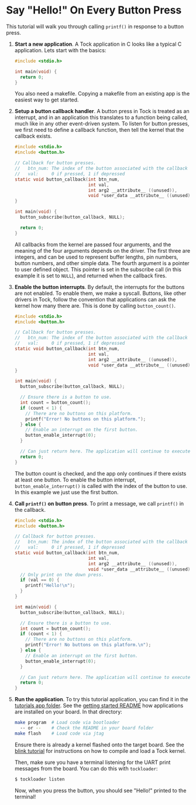 Say "Hello!" On Every Button Press
==================================

This tutorial will walk you through calling `printf()` in response to a
button press.

1. **Start a new application**. A Tock application in C looks like a typical
C application. Lets start with the basics:

    ```c
    #include <stdio.h>

    int main(void) {
      return 0;
    }
    ```

    You also need a makefile. Copying a makefile from an existing app is
    the easiest way to get started.

2. **Setup a button callback handler**. A button press in Tock is treated
as an interrupt, and in an application this translates to a function being
called, much like in any other event-driven system. To listen for button
presses, we first need to define a callback function, then tell the kernel
that the callback exists.

    ```c
    #include <stdio.h>
    #include <button.h>

    // Callback for button presses.
    //   btn_num: The index of the button associated with the callback
    //   val:     0 if pressed, 1 if depressed
    static void button_callback(int btn_num,
                                int val,
                                int arg2 __attribute__ ((unused)),
                                void *user_data __attribute__ ((unused)) ) {
    }

    int main(void) {
      button_subscribe(button_callback, NULL);

      return 0;
    }
    ```
    All callbacks from the kernel are passed four arguments, and the meaning of
    the four arguments depends on the driver. The first three are integers,
    and can be used to represent buffer lengths, pin numbers, button numbers,
    and other simple data. The fourth argument is a pointer to user defined
    object. This pointer is set in the subscribe call (in this example
    it is set to `NULL`), and returned when the callback fires.

3. **Enable the button interrupts**. By default, the interrupts for the
buttons are not enabled. To enable them, we make a syscall. Buttons, like
other drivers in Tock, follow the convention that applications can ask the
kernel how many there are. This is done by calling `button_count()`.

    ```c
    #include <stdio.h>
    #include <button.h>

    // Callback for button presses.
    //   btn_num: The index of the button associated with the callback
    //   val:     0 if pressed, 1 if depressed
    static void button_callback(int btn_num,
                                int val,
                                int arg2 __attribute__ ((unused)),
                                void *user_data __attribute__ ((unused)) ) {
    }

    int main(void) {
      button_subscribe(button_callback, NULL);

      // Ensure there is a button to use.
      int count = button_count();
      if (count < 1) {
        // There are no buttons on this platform.
        printf("Error! No buttons on this platform.");
      } else {
        // Enable an interrupt on the first button.
        button_enable_interrupt(0);
      }

      // Can just return here. The application will continue to execute.
      return 0;
    }
    ```

    The button count is checked, and the app only continues if there
    exists at least one button. To enable the button interrupt,
    `button_enable_interrupt()` is called with the index of the button
    to use. In this example we just use the first button.

4. **Call `printf()` on button press**. To print a message, we call
`printf()` in the callback.

    ```c
    #include <stdio.h>
    #include <button.h>

    // Callback for button presses.
    //   btn_num: The index of the button associated with the callback
    //   val:     0 if pressed, 1 if depressed
    static void button_callback(int btn_num,
                                int val,
                                int arg2 __attribute__ ((unused)),
                                void *user_data __attribute__ ((unused)) ) {
      // Only print on the down press.
      if (val == 0) {
        printf("Hello!\n");
      }
    }

    int main(void) {
      button_subscribe(button_callback, NULL);

      // Ensure there is a button to use.
      int count = button_count();
      if (count < 1) {
        // There are no buttons on this platform.
        printf("Error! No buttons on this platform.\n");
      } else {
        // Enable an interrupt on the first button.
        button_enable_interrupt(0);
      }

      // Can just return here. The application will continue to execute.
      return 0;
    }
    ```

5. **Run the application**. To try this tutorial application, you can find
it in the [tutorials app folder](../../userland/examples/tutorials/02_button_print).
See the [getting started README](../Getting_Started.md) how applications are installed on your board.
In that directory:

    ```bash
    make program  # Load code via bootloader
      -- or --    # Check the README in your board folder
    make flash    # Load code via jtag
    ```

    Ensure there is already a kernel flashed onto the target board.
    See the [blink tutorial](01_running_blink.md) for instructions
    on how to compile and load a Tock kernel.

    Then, make sure you have a terminal listening for the UART print messages
    from the board. You can do this with `tockloader`:

    ```bash
    $ tockloader listen
    ```

    Now, when you press the button, you should see "Hello!" printed
    to the terminal!
